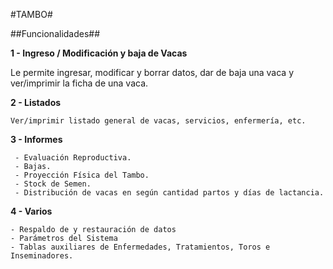 #TAMBO#

##Funcionalidades##

**1 - Ingreso / Modificación y baja de Vacas**

Le permite ingresar, modificar y borrar datos, dar de baja una vaca y ver/imprimir la ficha de una vaca.

**2 - Listados**

    Ver/imprimir listado general de vacas, servicios, enfermería, etc.

**3 - Informes**

     - Evaluación Reproductiva.
     - Bajas. 
     - Proyección Física del Tambo.
     - Stock de Semen.
     - Distribución de vacas en según cantidad partos y días de lactancia. 


**4 - Varios**

    - Respaldo de y restauración de datos
    - Parámetros del Sistema
    - Tablas auxiliares de Enfermedades, Tratamientos, Toros e Inseminadores.
 
   
